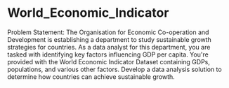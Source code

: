 # World_Economic_Indicator

Problem Statement: The Organisation for Economic Co-operation and Development is establishing a department to study sustainable growth strategies for countries. As a data analyst for this department, you are tasked with identifying key factors influencing GDP per capita. You're provided with the World Economic Indicator Dataset containing GDPs, populations, and various other factors. Develop a data analysis solution to determine how countries can achieve sustainable growth.
